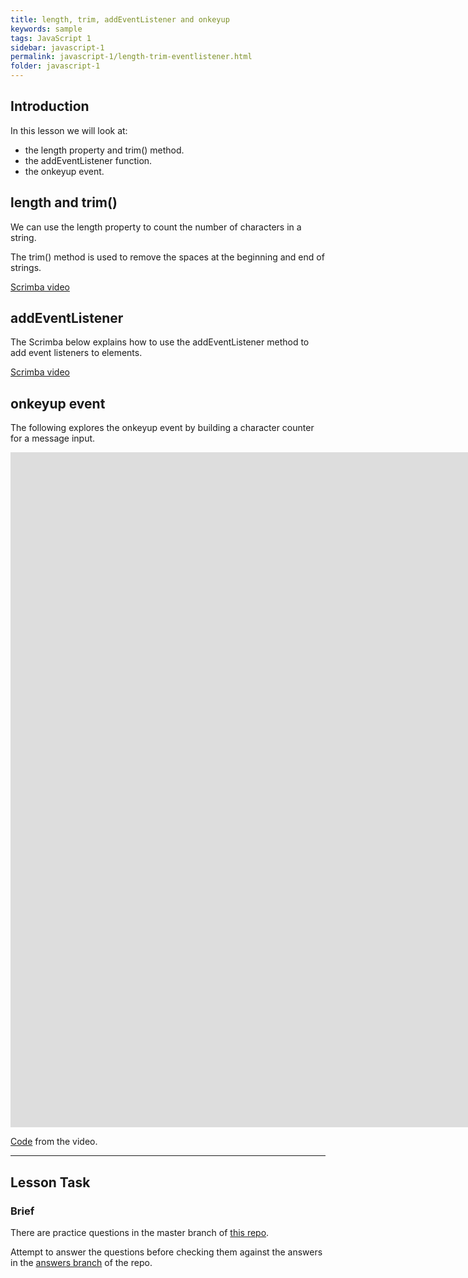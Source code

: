 ```yaml
---
title: length, trim, addEventListener and onkeyup
keywords: sample
tags: JavaScript 1
sidebar: javascript-1
permalink: javascript-1/length-trim-eventlistener.html
folder: javascript-1
---
```


## Introduction

In this lesson we will look at:

- the length property and trim() method.
- the addEventListener function.
- the onkeyup event.

## length and trim()

We can use the length property to count the number of characters in a string.

The trim() method is used to remove the spaces at the beginning and end of strings.

[Scrimba video](https://scrimba.com/c/cQRRVdTq)

## addEventListener

The Scrimba below explains how to use the addEventListener method to add event listeners to elements.

[Scrimba video](https://scrimba.com/c/ckwGdkCv)

## onkeyup event

The following explores the onkeyup event by building a character counter for a message input.

<iframe src="https://player.vimeo.com/video/448275148?h=729cff210a&amp;badge=0&amp;autopause=0&amp;player_id=0&amp;app_id=58479" width="2560" height="1080" frameborder="0" allow="autoplay; fullscreen; picture-in-picture" allowfullscreen title="DOM events - onkeyup"></iframe>

[Code](https://github.com/NoroffFEU/dom-events-onkeyup) from the video.

<hr>

## Lesson Task

### Brief

There are practice questions in the master branch of [this repo](https://github.com/NoroffFEU/lesson-task-js1-module2-lesson3).

Attempt to answer the questions before checking them against the answers in the [answers branch](https://github.com/NoroffFEU/lesson-task-js1-module2-lesson3/tree/answers) of the repo.
